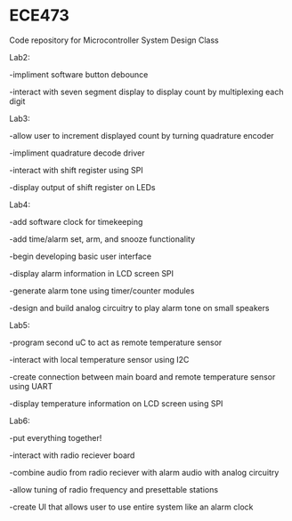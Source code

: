 # ECE473

Code repository for Microcontroller System Design Class

Lab2:

-impliment software button debounce

-interact with seven segment display to display count by multiplexing each digit

Lab3:

-allow user to increment displayed count by turning quadrature encoder

-impliment quadrature decode driver

-interact with shift register using SPI

-display output of shift register on LEDs

Lab4:

-add software clock for timekeeping

-add time/alarm set, arm, and snooze functionality

-begin developing basic user interface

-display alarm information in LCD screen SPI

-generate alarm tone using timer/counter modules

-design and build analog circuitry to play alarm tone on small speakers

Lab5:

-program second uC to act as remote temperature sensor

-interact with local temperature sensor using I2C

-create connection between main board and remote temperature sensor using UART

-display temperature information on LCD screen using SPI

Lab6:

-put everything together!

-interact with radio reciever board

-combine audio from radio reciever with alarm audio with analog circuitry

-allow tuning of radio frequency and presettable stations

-create UI that allows user to use entire system like an alarm clock
